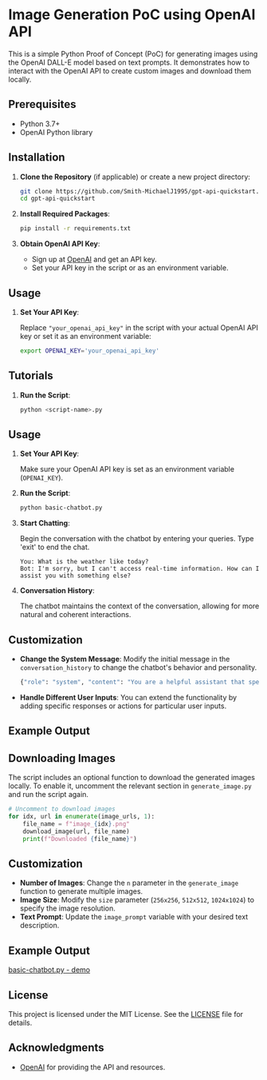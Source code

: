 
# Image Generation PoC using OpenAI API

This is a simple Python Proof of Concept (PoC) for generating images using the OpenAI DALL-E model based on text prompts. It demonstrates how to interact with the OpenAI API to create custom images and download them locally.

## Prerequisites

- Python 3.7+
- OpenAI Python library

## Installation

1. **Clone the Repository** (if applicable) or create a new project directory:

   ```bash
   git clone https://github.com/Smith-MichaelJ1995/gpt-api-quickstart.git
   cd gpt-api-quickstart
   ```

2. **Install Required Packages**:

   ```bash
   pip install -r requirements.txt
   ```

3. **Obtain OpenAI API Key**:
   - Sign up at [OpenAI](https://beta.openai.com/signup/) and get an API key.
   - Set your API key in the script or as an environment variable.

## Usage

1. **Set Your API Key**:

   Replace `"your_openai_api_key"` in the script with your actual OpenAI API key or set it as an environment variable:

   ```bash
   export OPENAI_KEY='your_openai_api_key'
   ```

## Tutorials

1. **Run the Script**:

   ```bash
   python <script-name>.py
   ```
## Usage

1. **Set Your API Key**:

   Make sure your OpenAI API key is set as an environment variable (`OPENAI_KEY`).

2. **Run the Script**:

   ```bash
   python basic-chatbot.py
   ```

3. **Start Chatting**:

   Begin the conversation with the chatbot by entering your queries. Type 'exit' to end the chat.

   ```
   You: What is the weather like today?
   Bot: I'm sorry, but I can't access real-time information. How can I assist you with something else?
   ```

4. **Conversation History**:

   The chatbot maintains the context of the conversation, allowing for more natural and coherent interactions.

## Customization

- **Change the System Message**: Modify the initial message in the `conversation_history` to change the chatbot's behavior and personality.

   ```python
   {"role": "system", "content": "You are a helpful assistant that specializes in technology-related queries."}
   ```

- **Handle Different User Inputs**: You can extend the functionality by adding specific responses or actions for particular user inputs.

## Example Output

## Downloading Images

The script includes an optional function to download the generated images locally. To enable it, uncomment the relevant section in `generate_image.py` and run the script again.

```python
# Uncomment to download images
for idx, url in enumerate(image_urls, 1):
    file_name = f"image_{idx}.png"
    download_image(url, file_name)
    print(f"Downloaded {file_name}")
```

## Customization

- **Number of Images**: Change the `n` parameter in the `generate_image` function to generate multiple images.
- **Image Size**: Modify the `size` parameter (`256x256`, `512x512`, `1024x1024`) to specify the image resolution.
- **Text Prompt**: Update the `image_prompt` variable with your desired text description.

## Example Output

[basic-chatbot.py - demo](https://drive.google.com/file/d/1TgE30eszfugX9ciCAmPNTgqUbla6-Nqi/view)

## License

This project is licensed under the MIT License. See the [LICENSE](LICENSE) file for details.

## Acknowledgments

- [OpenAI](https://www.openai.com/) for providing the API and resources.
